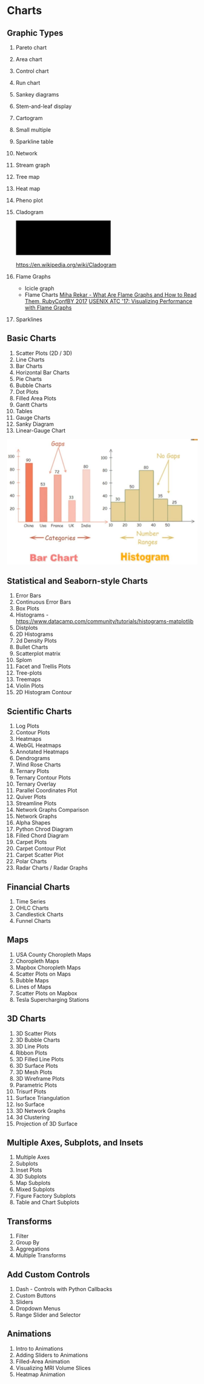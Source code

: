 # Charts

## Graphic Types

1. Pareto chart
2. Area chart
3. Control chart
4. Run chart
5. Sankey diagrams
6. Stem-and-leaf display
7. Cartogram
8. Small multiple
9. Sparkline table
10. Network
11. Stream graph
12. Tree map
13. Heat map
14. Pheno plot
15. Cladogram

    ![image](../../../media/Data-Visualization_Charts-image1.jpg)

    <https://en.wikipedia.org/wiki/Cladogram>

16. Flame Graphs

    - Icicle graph
    - Flame Charts
    [Miha Rekar - What Are Flame Graphs and How to Read Them, RubyConfBY 2017](https://www.youtube.com/watch?v=6uKZXIwd6M0)
    [USENIX ATC '17: Visualizing Performance with Flame Graphs](https://www.youtube.com/watch?v=D53T1Ejig1Q)

17. Sparklines

## Basic Charts

1. Scatter Plots (2D / 3D)
2. Line Charts
3. Bar Charts
4. Horizontal Bar Charts
5. Pie Charts
6. Bubble Charts
7. Dot Plots
8. Filled Area Plots
9. Gantt Charts
10. Tables
11. Gauge Charts
12. Sanky Diagram
13. Linear-Gauge Chart

![image](../../../media/Data-Visualization_Charts-image2.jpg)

## Statistical and Seaborn-style Charts

1. Error Bars
2. Continuous Error Bars
3. Box Plots
4. Histograms - <https://www.datacamp.com/community/tutorials/histograms-matplotlib>
5. Distplots
6. 2D Histograms
7. 2d Density Plots
8. Bullet Charts
9. Scatterplot matrix
10. Splom
11. Facet and Trellis Plots
12. Tree-plots
13. Treemaps
14. Violin Plots
15. 2D Histogram Contour

## Scientific Charts

1. Log Plots
2. Contour Plots
3. Heatmaps
4. WebGL Heatmaps
5. Annotated Heatmaps
6. Dendrograms
7. Wind Rose Charts
8. Ternary Plots
9. Ternary Contour Plots
10. Ternary Overlay
11. Parallel Coordinates Plot
12. Quiver Plots
13. Streamline Plots
14. Network Graphs Comparison
15. Network Graphs
16. Alpha Shapes
17. Python Chrod Diagram
18. Filled Chord Diagram
19. Carpet Plots
20. Carpet Contour Plot
21. Carpet Scatter Plot
22. Polar Charts
23. Radar Charts / Radar Graphs

## Financial Charts

1. Time Series
2. OHLC Charts
3. Candlestick Charts
4. Funnel Charts

## Maps

1. USA County Choropleth Maps
2. Choropleth Maps
3. Mapbox Choropleth Maps
4. Scatter Plots on Maps
5. Bubble Maps
6. Lines of Maps
7. Scatter Plots on Mapbox
8. Tesla Supercharging Stations

## 3D Charts

1. 3D Scatter Plots
2. 3D Bubble Charts
3. 3D Line Plots
4. Ribbon Plots
5. 3D Filled Line Plots
6. 3D Surface Plots
7. 3D Mesh Plots
8. 3D Wireframe Plots
9. Parametric Plots
10. Trisurf Plots
11. Surface Triangulation
12. Iso Surface
13. 3D Network Graphs
14. 3d Clustering
15. Projection of 3D Surface

## Multiple Axes, Subplots, and Insets

1. Multiple Axes
2. Subplots
3. Inset Plots
4. 3D Subplots
5. Map Subplots
6. Mixed Subplots
7. Figure Factory Subplots
8. Table and Chart Subplots

## Transforms

1. Filter
2. Group By
3. Aggregations
4. Multiple Transforms

## Add Custom Controls

1. Dash - Controls with Python Callbacks
2. Custom Buttons
3. Sliders
4. Dropdown Menus
5. Range Slider and Selector

## Animations

1. Intro to Animations
2. Adding Sliders to Animations
3. Filled-Area Animation
4. Visualizing MRI Volume Slices
5. Heatmap Animation
